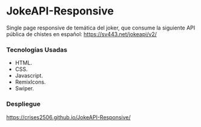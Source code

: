# JokeAPI-Responsive
Single page responsive de temática del joker, que consume la siguiente API pública de chistes en español:
<a target="_blank" href="https://sv443.net/jokeapi/v2/">https://sv443.net/jokeapi/v2/</a>

### Tecnologías Usadas
- HTML.
- CSS.
- Javascript.
- RemixIcons.
- Swiper.

### Despliegue
<a target="_blank" href="https://crises2506.github.io/JokeAPI-Responsive/">https://crises2506.github.io/JokeAPI-Responsive/</a>
